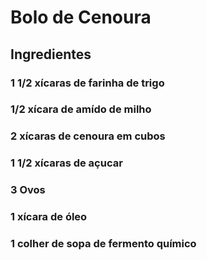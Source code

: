 # Bolo de Cenoura

## Ingredientes

### 1 1/2 xícaras de farinha de trigo
### 1/2 xícara de amído de milho
### 2 xícaras de cenoura em cubos
### 1 1/2 xícaras de açucar
### 3 Ovos
### 1 xícara de óleo
### 1 colher de sopa de fermento químico

	